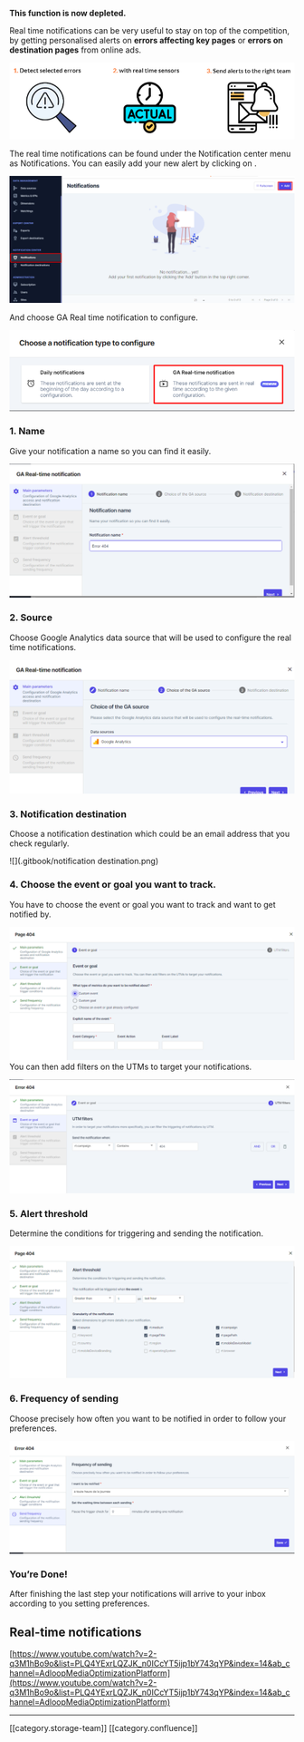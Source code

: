  **This function is now depleted.** 

Real time notifications can be very useful to stay on top of the competition, by getting personalised alerts on  **errors affecting key pages**  or  **errors on destination pages**  from online ads.



![](.gitbook/image-20220331-145742.png)

The real time notifications can be found under the Notification center menu as Notifications. You can easily add your new alert by clicking on  .

![](.gitbook/image-20220401-090715.png)

And choose GA Real time notification to configure.

![](.gitbook/image-20220401-090940.png)
### 1. Name
Give your notification a name so you can find it easily.

![](.gitbook/image-20220401-091207.png)


### 2. Source
Choose Google Analytics data source that will be used to configure the real time notifications.

![](.gitbook/image-20220401-091307.png)


### 3. Notification destination
Choose a notification destination which could be an email address that you check regularly.

![](.gitbook/notification destination.png)
### 4. Choose the event or goal you want to track. 
You have to choose the event or goal you want to track and want to get notified by. 

![](.gitbook/image-20220401-112943.png)You can then add filters on the UTMs to target your notifications.

![](.gitbook/image-20220401-113241.png)
### 5. Alert threshold
Determine the conditions for triggering and sending the notification.

![](.gitbook/image-20220401-113359.png)
### 6. Frequency of sending
Choose precisely how often you want to be notified in order to follow your preferences.

![](.gitbook/image-20220404-084742.png)
### You’re Done! 
After finishing the last step your notifications will arrive to your inbox according to you setting preferences.


## Real-time notifications
[https://www.youtube.com/watch?v=2-q3M1hBo9o&list=PLQ4YExrLQZJK_n0ICcYT5ijp1bY743qYP&index=14&ab_channel=AdloopMediaOptimizationPlatform](https://www.youtube.com/watch?v=2-q3M1hBo9o&list=PLQ4YExrLQZJK_n0ICcYT5ijp1bY743qYP&index=14&ab_channel=AdloopMediaOptimizationPlatform)





*****

[[category.storage-team]] 
[[category.confluence]] 
